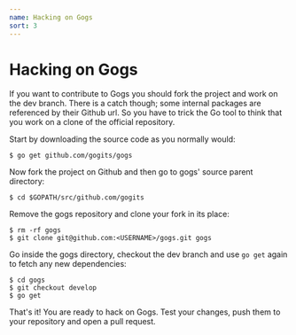 ```yaml
---
name: Hacking on Gogs
sort: 3
---
```


# Hacking on Gogs

If you want to contribute to Gogs you should fork the project and work on the dev branch.
There is a catch though; some internal packages are referenced by their Github url. So
you have to trick the Go tool to think that you work on a clone of the official repository.

Start by downloading the source code as you normally would:

    $ go get github.com/gogits/gogs

Now fork the project on Github and then go to gogs' source parent directory:

    $ cd $GOPATH/src/github.com/gogits

Remove the gogs repository and clone your fork in its place:

    $ rm -rf gogs
    $ git clone git@github.com:<USERNAME>/gogs.git gogs

Go inside the gogs directory, checkout the dev branch and use `go get` again to fetch any new dependencies:

    $ cd gogs
    $ git checkout develop
    $ go get

That's it! You are ready to hack on Gogs. Test your changes, push them to your repository and open a pull request.
